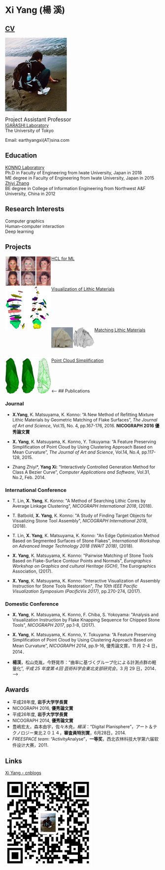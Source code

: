 # Xi Yang (楊 溪)

## [CV](https://github.com/KeepThinkingYX/Xi-Yang/raw/master/cv.pdf  " ")

![image](https://github.com/KeepThinkingYX/Xi-Yang/raw/master/XiYang.JPG)

<big>Project Assistant Professor</big>  
[IGARASHI Laboratory](http://www-ui.is.s.u-tokyo.ac.jp/)  
The University of Tokyo   

Email: earthyangxi(AT)sina.com  

## Education

[KONNO Laboratory](http://gmhost.lk.cis.iwate-u.ac.jp/index.html)  
Ph.D in Faculty of Engineering from Iwate University, Japan in 2018  
ME degree in Faculty of Engineering from Iwate University, Japan in 2015  
[Zhiyi Zhang](http://cie.nwsuaf.edu.cn/szdw/js/2008118167/index.htm)  
BE degree in College of Information Engineering from Northwest A&F University, China in 2012  

## Research Interests

Computer graphics  
Human–computer interaction  
Deep learning  

## Projects

<img src="cvprw2019/image.png" alt="image" align="left" width="150"/>

[HCL for ML](https://htmlpreview.github.io/?https://github.com/KeepThinkingYX/Xi-Yang/blob/master/cvprw2019/pub.html)  
<br>
<br>
<br>
<br>

<img src="pic/exp1.jpg" alt="image" align="left" width="150"/>

[Visualization of Lithic Materials]()  
<br>
<br>
<br>
<br>
<br>
<br>

<img src="pic/re1.jpg" alt="image" align="left" width="70"/>
<img src="pic/re11.jpg" alt="image" align="left" width="70"/>

[Matching Lithic Materials]()  
<br>
<br>
<br>
<br>

<img src="pic/simplification.jpg" alt="image" align="left" width="150"/>

[Point Cloud Simplification]()  
<br>
<br>
<br>
<br>

<-- ## Publications

### Journal

- **X.Yang**, K. Matsuyama, K. Konno: “A New Method of Refitting Mixture Lithic Materials by Geometric Matching of Flake Surfaces”, *The Journal of Art and Science*, Vol.15, No. 4, pp.167-176, 2016. **NICOGRAPH 2016 優秀論文賞**

- **X. Yang**, K. Matsuyama, K. Konno, Y. Tokuyama: “A Feature Preserving Simplification of Point Cloud by Using Clustering Approach Based on Mean Curvature”, *The Journal of Art and Science*, Vol.14, No.4, pp.117-128, 2015.

- Zhang Zhiyi\*, **Yang Xi**: “Interactively Controlled Generation Method for Class A Bezier Curve”, *Computer Applications and Software*, Vol.31, No.2, Feb. 2014.

### International Conference

- T. Lin, **X. Yang**, K. Konno: "A Method of Searching Lithic Cores by Average Linkage Clustering", *NICOGRAPH International 2018*, (2018).

- T. Batbold, **X. Yang**, K. Konno: "A Study of Finding Target Objects for Visualizing Stone Tool
Assembly", *NICOGRAPH International 2018*, (2018).

- T. Lin, **X. Yang**, K. Matsuyama, K. Konno: "An Edge Optimization Method Based on
Segmented Surfaces of Stone Flakes", *International Workshop on Advanced Image Technology
2018 (IWAIT 2018)*, (2018).

- **X. Yang**, K. Matsuyama, K. Konno: "Pairwise Matching of Stone Tools Based on Flake-Surface
Contour Points and Normals", *Eurographics Workshop on Graphics and cultural Heritage (GCH)*,
The Eurographics Association, (2017).

- **X. Yang**, K. Matsuyama, K. Konno: "Interactive Visualization of Assembly Instruction for Stone Tools Restoration", *The 10th IEEE Pacific Visualization Symposium (PacificVis 2017)*, pp.270-274, (2017).

### Domestic Conference

- **X. Yang**, K. Matsuyama, K. Konno, F. Chiba, S. Yokoyama: "Analysis and Visualization
Instruction by Flake Knapping Sequence for Chipped Stone Tools", *NICOGRAPH 2017*,
pp.1-8, (2017).

- **X. Yang**, K. Matsuyama, K. Konno, Y. Tokuyama: “A Feature Preserving Simplification of Point Cloud by Using Clustering Approach Based on Mean Curvature”, *NICOGRAPH 2014*, pp.9-16, 優秀論文賞，11 月 2-4 日，2014．

- **楊渓**，松山克胤，今野晃市：“曲率に基づくグループ化による計測点群の軽量化”, *平成 25 年度第４回 芸術科学会東北支部研究会*，3 月 29 日，2014．
-->
## Awards

- 平成28年度, **岩手大学学長賞**
- NICOGRAPH 2016, **優秀論文賞**
- 平成26年度, **岩手大学学長賞**
- NICOGRAPH 2014, **優秀論文賞**
- 豊嶋宏太，森本由宇，佐々木尭，*楊渓*：“Digital Planisphere”，アート＆テクノロジー東北２０１４，**審査員特別賞**，6月28日，2014.
- *FREESPACE team*: “ActivityAnalyse”，**一等奖**，西北农林科技大学第六届软件设计大赛，2011.

## Links

[Xi Yang - cnblogs](http://www.cnblogs.com/yangxi/)  

![image](https://github.com/KeepThinkingYX/Xi-Yang/raw/master/1487158882.png)

